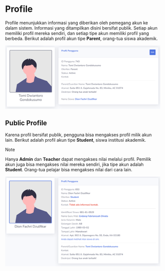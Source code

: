 # Profile
Profile menunjukkan informasi yang diberikan oleh pemegang akun ke dalam sistem. Informasi yang ditampilkan disini bersifat publik. Setiap akun memiliki profil mereka sendiri, dan setiap tipe akun memiliki profil yang berbeda. Berikut adalah profil akun tipe **Parent**, orang-tua siswa akademik.

![Profile Parent](/_media/profile_parent.png)

## Public Profile
Karena profil bersifat publik, pengguna bisa mengakses profil milik akun lain. Berikut adalah profil akun tipe **Student**, siswa institusi akademik.

> [!NOTE]
> Hanya **Admin** dan **Teacher** dapat mengakses nilai melalui profil. Pemilik akun juga bisa mengakses nilai mereka sendiri, jika tipe akun adalah **Student**. Orang-tua pelajar bisa mengakses nilai dari cara lain.

![Profile Student](/_media/profile_student.png)